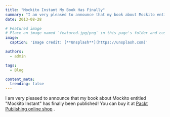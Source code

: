 ```yaml
---
title: "Mockito Instant My Book Has Finally"
summary: "I am very pleased to announce that my book about Mockito entitled \"Mockito Instant\" has finally been published! You can buy it at Packt Publishing online shop ."
date: 2013-08-28

# Featured image
# Place an image named `featured.jpg/png` in this page's folder and customize its options here.
image:
  caption: 'Image credit: [**Unsplash**](https://unsplash.com)'

authors:
  - admin

tags:
  - Blog

content_meta:
  trending: false
---
```

I am very pleased to announce that my book about Mockito entitled "Mockito Instant" has finally been published! You can buy it at
[Packt Publishing online shop](https://www.packtpub.com/how-to-create-stubs-mocks-spies-using-mockito/book)
.
